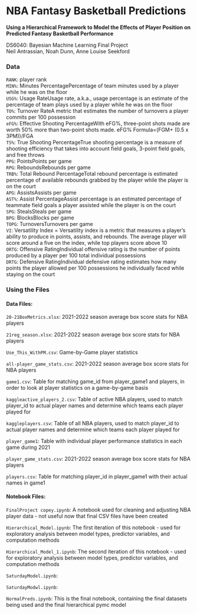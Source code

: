 # NBA Fantasy Basketball Predictions  
**Using a Hierarchical Framework to Model the Effects of Player Position on Predicted Fantasy Basketball Performance**  

DS6040: Bayesian Machine Learning Final Project  
Neil Antrassian, Noah Dunn, Anne Louise Seekford  



### Data


```RANK```: player rank  
```MIN%```: Minutes PercentagePercentage of team minutes used by a player while he was on the floor  
```USG%```: Usage RateUsage rate, a.k.a., usage percentage is an estimate of the percentage of team plays used by a player while he was on the floor  
```TO%```: Turnover RateA metric that estimates the number of turnovers a player commits per 100 possession  
```eFG%```: Effective Shooting PercentageWith eFG%, three-point shots made are worth 50% more than two-point shots made. eFG% Formula=(FGM+ (0.5 x 3PM))/FGA  
```TS%```: True Shooting PercentageTrue shooting percentage is a measure of shooting efficiency that takes into account field goals, 3-point field goals, and free throws  
```PPG```: PointsPoints per game  
```RPG```: ReboundsRebounds per game  
```TRB%```: Total Rebound PercentageTotal rebound percentage is estimated percentage of available rebounds grabbed by the player while the player is on the court  
```APG```: AssistsAssists per game  
```AST%```: Assist PercentageAssist percentage is an estimated percentage of teammate field goals a player assisted while the player is on the court  
```SPG```: StealsSteals per game  
```BPG```: BlocksBlocks per game  
```TOPG```: TurnoversTurnovers per game  
```VI```: Versatility Index = Versatility index is a metric that measures a player’s ability to produce in points, assists, and rebounds. The average player will score around a five on the index, while top players score above 10  
```ORTG```: Offensive RatingIndividual offensive rating is the number of points produced by a player per 100 total individual possessions  
```DRTG```: Defensive RatingIndividual defensive rating estimates how many points the player allowed per 100 possessions he individually faced while staying on the court  



### Using the Files

#### Data Files:

```20-21BoxMetrics.xlsx```: 2021-2022 season average box score stats for NBA players 

```21reg_season.xlsx```: 2021-2022 season average box score stats for NBA players

```Use_This_WithPM.csv```: Game-by-Game player statistics

```all-player_game_stats.csv```: 2021-2022 season average box score stats for NBA players

```game1.csv```: Table for matching game_id from player_game1 and players, in order to look at player statistics on a game-by-game basis

```kaggleactive_players_2.csv```: Table of active NBA players, used to match player_id to actual player names and determine which teams each player played for

```kaggleplayers.csv```: Table of all NBA players, used to match player_id to actual player names and determine which teams each player played for

```player_game1```: Table with individual player performance statistics in each game during 2021

```player_game_stats.csv```: 2021-2022 season average box score stats for NBA players

```players.csv```: Table for matching player_id in player_game1 with their actual names in game1



#### Notebook Files:

```FinalProject copey.ipynb```: A notebook used for cleaning and adjusting NBA player data - not useful now that final CSV files have been created

```Hierarchical_Model.ipynb```: The first iteration of this notebook - used for exploratory analysis between model types, predictor variables, and computation methods

```Hierarchical_Model_1.ipynb```: The second iteration of this notebook - used for exploratory analysis between model types, predictor variables, and computation methods

```SaturdayModel.ipynb```: 

```SaturdayModwl.ipynb```: 

```NormalPreds.ipynb```: This is the final notebook, containing the final datasets being used and the final hierarchical pymc model






